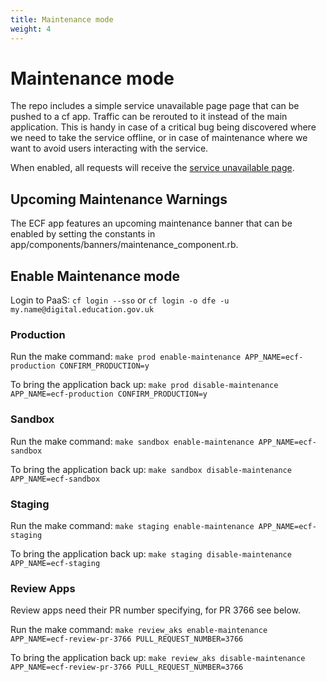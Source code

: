 ```yaml
---
title: Maintenance mode
weight: 4
---
```


# Maintenance mode

The repo includes a simple service unavailable page page that can be pushed to a cf app.  Traffic can be rerouted to it instead of the main application. This is handy in case of a critical bug being discovered where we need to take the service offline, or in case of maintenance where we want to avoid users interacting with the service.

When enabled, all requests will receive the [service unavailable page](/service_unavailable_page/web/public/internal/index.html).

## Upcoming Maintenance Warnings

The ECF app features an upcoming maintenance banner that can be enabled by setting the constants in app/components/banners/maintenance_component.rb.

## Enable Maintenance mode

Login to PaaS: `cf login --sso` or `cf login -o dfe -u my.name@digital.education.gov.uk`

### Production

Run the make command: `make prod enable-maintenance APP_NAME=ecf-production CONFIRM_PRODUCTION=y`

To bring the application back up: `make prod disable-maintenance APP_NAME=ecf-production CONFIRM_PRODUCTION=y`

### Sandbox

Run the make command: `make sandbox enable-maintenance APP_NAME=ecf-sandbox`

To bring the application back up: `make sandbox disable-maintenance APP_NAME=ecf-sandbox`

### Staging

Run the make command: `make staging enable-maintenance APP_NAME=ecf-staging`

To bring the application back up: `make staging disable-maintenance APP_NAME=ecf-staging`

### Review Apps

Review apps need their PR number specifying, for PR 3766 see below.

Run the make command: `make review_aks enable-maintenance APP_NAME=ecf-review-pr-3766 PULL_REQUEST_NUMBER=3766`

To bring the application back up: `make review_aks disable-maintenance APP_NAME=ecf-review-pr-3766 PULL_REQUEST_NUMBER=3766`
